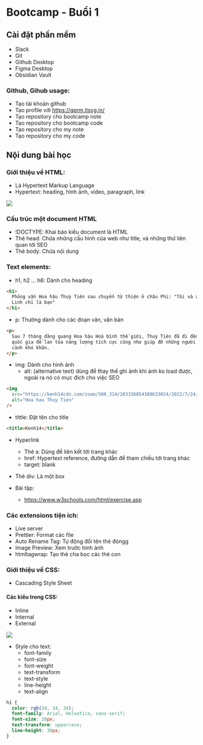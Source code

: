 # Bootcamp - Buổi 1

## Cài đặt phần mềm

- Slack
- Git
- Github Desktop
- Figma Desktop
- Obsidian Vault

### Github, Gihub usage:

- Tạo tài khoản github
- Tạo profile với https://gprm.itsvg.in/
- Tạo repository cho bootcamp note
- Tạo repository cho bootcamp code
- Tạo repository cho my note
- Tạo repository cho my code

## Nội dung bài học

### Giới thiệu về HTML:

- Là Hypertext Markup Language
- Hypertext: heading, hình ảnh, video, paragraph, link

![](https://i.imgur.com/7F1tY9f.png)

### Cấu trúc một document HTML

- !DOCTYPE: Khai báo kiểu document là HTML
- Thẻ head: Chứa những cấu hình của web như title, và những thứ liên quan tới SEO
- Thẻ body: Chứa nội dung

### Text elements:

- h1, h2 ... h6: Dành cho heading

```html
<h1>
  Phỏng vấn Hoa hậu Thuỳ Tiên sau chuyến từ thiện ở châu Phi: "Tôi và anh Quang
  Linh chỉ là bạn"
</h1>
```

- p: Thường dành cho các đoạn văn, văn bản

```html
<p>
  Sau 7 tháng đăng quang Hoa hậu Hoà bình thế giới, Thuỳ Tiên đã đi đến nhiều
  quốc gia để lan tỏa năng lượng tích cực cũng như giúp đỡ những người có hoàn
  cảnh khó khăn.
</p>
```

- img: Dành cho hình ảnh
  - alt: (alternative text) dùng để thay thế ghi ảnh khi ảnh ko load được, ngoài ra nó có mục đích cho việc SEO

```html
<img
  src="https://kenh14cdn.com/zoom/500_314/203336854389633024/2022/7/24/photo1658681191055-16586811913482120619873.jpg"
  alt="Hoa hau Thuy Tien"
/>
```

- tittle: Đặt tên cho title

```html
<title>Kenh14</title>
```

- Hyperlink

  - Thẻ a: Dùng để liên kết tới trang khác
  - href: Hypertext reference, đường dẫn để tham chiếu tới trang khác
  - target: blank

- Thẻ div: Là một box

- Bài tập:
  - https://www.w3schools.com/html/exercise.asp

### Các extensions tiện ích:

- Live server
- Prettier: Format các file
- Auto Rename Tag: Tự động đổi tên thẻ đóngg
- Image Preview: Xem trước hình ảnh
- htmltagwrap: Tạo thẻ cha bọc các thẻ con

### Giới thiệu về CSS:

- Cascading Style Sheet

#### Các kiểu trong CSS:

- Inline
- Internal
- External

![](https://i.imgur.com/NwMF8t5.png)

- Style cho text:
  - font-family
  - font-size
  - font-weight
  - text-transform
  - text-style
  - line-height
  - text-align

```css
h1 {
  color: rgb(34, 34, 34);
  font-family: Arial, Helvetica, sans-serif;
  font-size: 26px;
  text-transform: uppercase;
  line-height: 30px;
}
```
